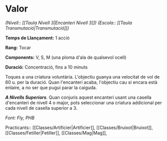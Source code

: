 # Valor

*(Nivell:: [[Taula Nivell 3|Encanteri Nivell 3]]) (Escola:: [[Taula Transmutació|Transmutació]])*

**Temps de Llançament:** 1 acció

**Rang:** Tocar

**Components:** V, S, M (una ploma d'ala de qualsevol ocell)

**Duració:** Concentració, fins a 10 minuts

Toques a una criatura voluntària. L'objectiu guanya una velocitat de vol de 60 u. per la duració. Quan l'encanteri acaba, l'objectiu cau si encara està enlaire, a no ser que pugui parar la caiguda.

***A Nivells Superiors***. Quan conjuris aquest encanteri usant una casella d'encanteri de nivell 4 o major, pots seleccionar una criatura addicional per cada nivell de casella superior a 3.


*Font: Fly, PHB*



Practicants:: [[Classes/Artificier|Artificier]], [[Classes/Bruixot|Bruixot]], [[Classes/Fetiller|Fetiller]], [[Classes/Mag|Mag]], 